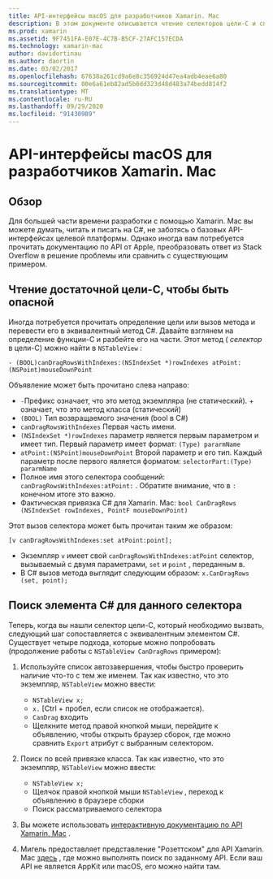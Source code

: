 ```yaml
---
title: API-интерфейсы macOS для разработчиков Xamarin. Mac
description: В этом документе описывается чтение селекторов цели-C и способы поиска соответствующих методов C# в приложении Xamarin. Mac.
ms.prod: xamarin
ms.assetid: 9F7451FA-E07E-4C7B-B5CF-27AFC157ECDA
ms.technology: xamarin-mac
author: davidortinau
ms.author: daortin
ms.date: 03/02/2017
ms.openlocfilehash: 67638a261cd9a6e8c356924d47ea4adb4eae6a80
ms.sourcegitcommit: 00e6a61eb82ad5b0dd323d48d483a74bedd814f2
ms.translationtype: MT
ms.contentlocale: ru-RU
ms.lasthandoff: 09/29/2020
ms.locfileid: "91430989"
---
```

# <a name="macos-apis-for-xamarinmac-developers"></a>API-интерфейсы macOS для разработчиков Xamarin. Mac

## <a name="overview"></a>Обзор

Для большей части времени разработки с помощью Xamarin. Mac вы можете думать, читать и писать на C#, не заботясь о базовых API-интерфейсах целевой платформы. Однако иногда вам потребуется прочитать документацию по API от Apple, преобразовать ответ из Stack Overflow в решение проблемы или сравнить с существующим примером.

## <a name="reading-enough-objective-c-to-be-dangerous"></a>Чтение достаточной цели-C, чтобы быть опасной

Иногда потребуется прочитать определение цели или вызов метода и перевести его в эквивалентный метод C#. Давайте взглянем на определение функции-C и разбейте его на части. Этот метод ( *селектор* в цели-C) можно найти в `NSTableView` :

```objc
- (BOOL)canDragRowsWithIndexes:(NSIndexSet *)rowIndexes atPoint:(NSPoint)mouseDownPoint
```

Объявление может быть прочитано слева направо:

- `-`Префикс означает, что это метод экземпляра (не статический). + означает, что это метод класса (статический)
- `(BOOL)` Тип возвращаемого значения (bool в C#)
- `canDragRowsWithIndexes` Первая часть имени.
- `(NSIndexSet *)rowIndexes` параметр является первым параметром и имеет тип. Первый параметр имеет формат: `(Type) pararmName`
- `atPoint:(NSPoint)mouseDownPoint` Второй параметр и его тип. Каждый параметр после первого является форматом: `selectorPart:(Type) pararmName`
- Полное имя этого селектора сообщений: `canDragRowsWithIndexes:atPoint:` . Обратите внимание, что в `:` конечном итоге это важно.
- Фактическая привязка C# для Xamarin. Mac: `bool CanDragRows (NSIndexSet rowIndexes, PointF mouseDownPoint)`

Этот вызов селектора может быть прочитан таким же образом:

```objc
[v canDragRowsWithIndexes:set atPoint:point];
```

- Экземпляр `v` имеет свой `canDragRowsWithIndexes:atPoint` селектор, вызываемый с двумя параметрами, `set` и `point` , переданным в.
- В C# вызов метода выглядит следующим образом: `x.CanDragRows (set, point);`

<a name="finding_selector"></a>

## <a name="finding-the-c-member-for-a-given-selector"></a>Поиск элемента C# для данного селектора

Теперь, когда вы нашли селектор цели-C, который необходимо вызвать, следующий шаг сопоставляется с эквивалентным элементом C#. Существует четыре подхода, которые можно попробовать (продолжение работы с `NSTableView CanDragRows` примером):

1. Используйте список автозавершения, чтобы быстро проверить наличие что-то с тем же именем. Так как известно, что это экземпляр, `NSTableView` можно ввести:

    - `NSTableView x;`
    - `x.` [Ctrl + пробел, если список не отображается).
    - `CanDrag` входить
    - Щелкните метод правой кнопкой мыши, перейдите к объявлению, чтобы открыть браузер сборок, где можно сравнить `Export` атрибут с выбранным селектором.

2. Поиск по всей привязке класса. Так как известно, что это экземпляр, `NSTableView` можно ввести:

    - `NSTableView x;`
    - Щелчок правой кнопкой мыши `NSTableView` , переход к объявлению в браузере сборки
    - Поиск рассматриваемого селектора

3. Вы можете использовать [интерактивную документацию по API Xamarin. Mac](/dotnet/api/?view=xamarinmac-3.0) .

4. Мигель предоставляет представление "Розеттском" для API Xamarin. Mac [здесь](https://tirania.org/tmp/rosetta.html) , где можно выполнять поиск по заданному API. Если ваш API не является AppKit или macOS, его можно найти там.

<!--
Note: In some cases, the assembly browser can hit a bug where it will open but not jump to the right definition. Keep that tab open, switch back to your source code and try again.
Note: The assembly browser tricks currently only works with Xamarin.Mac Classic. This will be fixed in a future version.
-->